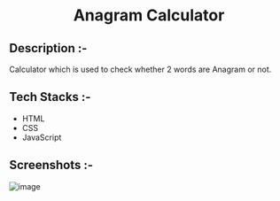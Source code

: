 # <p align="center">Anagram Calculator</p>

## Description :-

Calculator which is used to check whether 2 words are Anagram or not.

## Tech Stacks :-

- HTML
- CSS
- JavaScript

## Screenshots :-

![image](https://github.com/Rakesh9100/CalcDiverse/assets/73993775/6aea3fe3-e2d5-46dc-8639-e34b575a6631)
